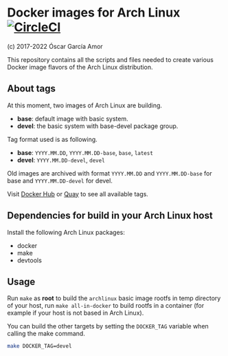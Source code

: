 # Docker images for Arch Linux [![CircleCI](https://circleci.com/gh/ogarcia/docker-archlinux.svg?style=svg)](https://circleci.com/gh/ogarcia/docker-archlinux)

(c) 2017-2022 Óscar García Amor

This repository contains all the scripts and files needed to create various
Docker image flavors of the Arch Linux distribution.

## About tags

At this moment, two images of Arch Linux are building.

- **base**: default image with basic system.
- **devel**: the basic system with base-devel package group.

Tag format used is as following.

- **base**: `YYYY.MM.DD`, `YYYY.MM.DD-base`, `base`, `latest`
- **devel**: `YYYY.MM.DD-devel`, `devel`

Old images are archived with format `YYYY.MM.DD` and `YYYY.MM.DD-base` for
base and `YYYY.MM.DD-devel` for devel.

Visit [Docker Hub][1] or [Quay][2] to see all available tags.

[1]: https://hub.docker.com/r/ogarcia/archlinux/
[2]: https://quay.io/repository/ogarcia/archlinux/

## Dependencies for build in your Arch Linux host

Install the following Arch Linux packages:

* docker
* make
* devtools

## Usage

Run `make` as **root** to build the `archlinux` basic image rootfs in temp
directory of your host, run `make all-in-docker` to build rootfs in
a container (for example if your host is not based in Arch Linux).

You can build the other targets by setting the `DOCKER_TAG` variable when
calling the make command.

```sh
make DOCKER_TAG=devel
```

